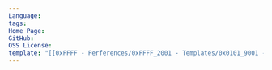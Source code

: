```yaml
---
Language: 
tags: 
Home Page: 
GitHub: 
OSS License: 
template: "[[0xFFFF - Perferences/0xFFFF_2001 - Templates/0x0101_9001 - OSS|0x0101_9001 - OSS]]"
---
```

